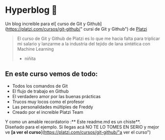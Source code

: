 # Hyperblog 💚
Un blog increible para el[ curso de Git y Github](https://platzi.com/cursos/git-github/" cursi de Git y Github") de [Platzi](https://platzi.com/cursos/git-github/"Platzi")

>El curso de Git  y Github de Platzi es lo que me hacia falta para triplicar mi salario y lanzarme a la industria del tejido de lana sintética con Machine Learning
>- niñita


## En este curso vemos de todo:
* Todos los comandos de Git
* El flujo de trabajo en Github
* El verdadero amor por las buenas prácticas
* Trucos muy locos como el profesor
* Las personalidades múltiples de Freddy
* Creado por el increible Platzi Team

Y como un amable recordatorio :** Este readme.md es un chiste**. Diseñado para el ejemplo. Si llegas acá NO TE LO TOMES EN SERIO y mejor ve **[a ver el curso**](https://platzi.com/cursos/git-github/"a ver el curso")
